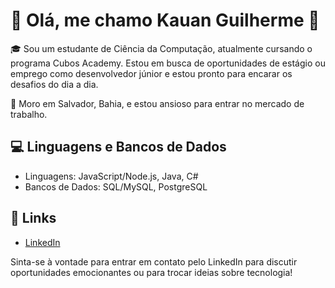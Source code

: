 # 👋 Olá, me chamo Kauan Guilherme 👋

🎓 Sou um estudante de Ciência da Computação, atualmente cursando o programa Cubos Academy. Estou em busca de oportunidades de estágio ou emprego como desenvolvedor júnior e estou pronto para encarar os desafios do dia a dia.

🌆 Moro em Salvador, Bahia, e estou ansioso para entrar no mercado de trabalho.

## 💻 Linguagens e Bancos de Dados

- Linguagens: JavaScript/Node.js, Java, C#
- Bancos de Dados: SQL/MySQL, PostgreSQL

## 🔗 Links

- [LinkedIn](https://www.linkedin.com/in/kauan-guilherme-pinto-2b0a4b21b/)

Sinta-se à vontade para entrar em contato pelo LinkedIn para discutir oportunidades emocionantes ou para trocar ideias sobre tecnologia!
